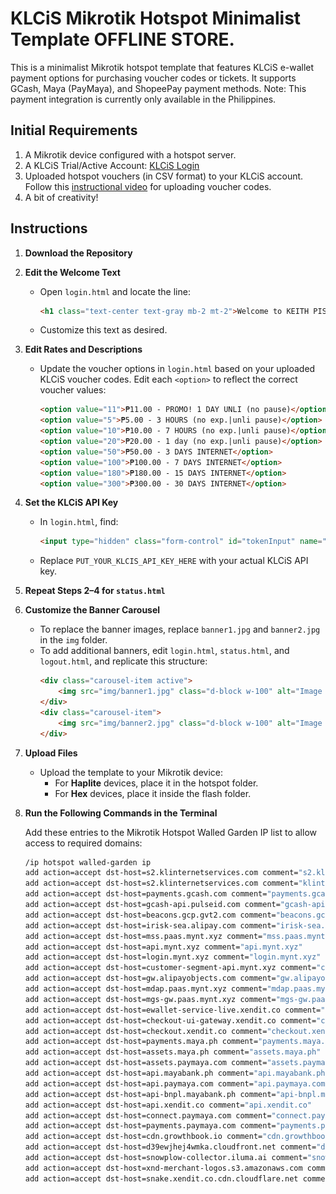 # KLCiS Mikrotik Hotspot Minimalist Template OFFLINE STORE.

This is a minimalist Mikrotik hotspot template that features KLCiS e-wallet payment options for purchasing voucher codes or tickets. It supports GCash, Maya (PayMaya), and ShopeePay payment methods. Note: This payment integration is currently only available in the Philippines.

## Initial Requirements
1. A Mikrotik device configured with a hotspot server.
2. A KLCiS Trial/Active Account: [KLCiS Login](https://s2.klinternetservices.com/login)
3. Uploaded hotspot vouchers (in CSV format) to your KLCiS account. Follow this [instructional video](https://youtu.be/hSRZx8t6jJE?t=165) for uploading voucher codes.
4. A bit of creativity!

## Instructions
1. **Download the Repository**

2. **Edit the Welcome Text**
   - Open `login.html` and locate the line:
     ```html
     <h1 class="text-center text-gray mb-2 mt-2">Welcome to KEITH PISOWIFI!</h1>
     ```
   - Customize this text as desired.

3. **Edit Rates and Descriptions**
   - Update the voucher options in `login.html` based on your uploaded KLCiS voucher codes. Edit each `<option>` to reflect the correct voucher values:
     ```html
     <option value="11">₱11.00 - PROMO! 1 DAY UNLI (no pause)</option>
     <option value="5">₱5.00 - 3 HOURS (no exp.|unli pause)</option>
     <option value="10">₱10.00 - 7 HOURS (no exp.|unli pause)</option>
     <option value="20">₱20.00 - 1 day (no exp.|unli pause)</option>
     <option value="50">₱50.00 - 3 DAYS INTERNET</option>
     <option value="100">₱100.00 - 7 DAYS INTERNET</option>
     <option value="180">₱180.00 - 15 DAYS INTERNET</option>
     <option value="300">₱300.00 - 30 DAYS INTERNET</option>
     ```

4. **Set the KLCiS API Key**
   - In `login.html`, find:
     ```html
     <input type="hidden" class="form-control" id="tokenInput" name="token" value="PUT_YOUR_KLCIS_API_KEY_HERE">
     ```
   - Replace `PUT_YOUR_KLCIS_API_KEY_HERE` with your actual KLCiS API key.

5. **Repeat Steps 2–4 for `status.html`**

6. **Customize the Banner Carousel**
   - To replace the banner images, replace `banner1.jpg` and `banner2.jpg` in the `img` folder. 
   - To add additional banners, edit `login.html`, `status.html`, and `logout.html`, and replicate this structure:
     ```html
     <div class="carousel-item active">
         <img src="img/banner1.jpg" class="d-block w-100" alt="Image 1" style="border-radius: 10px; height: auto;">
     </div>
     <div class="carousel-item">
         <img src="img/banner2.jpg" class="d-block w-100" alt="Image 2" style="border-radius: 10px; height: auto;">
     </div>
     ```

7. **Upload Files**
   - Upload the template to your Mikrotik device:
     - For **Haplite** devices, place it in the hotspot folder.
     - For **Hex** devices, place it inside the flash folder.

8. **Run the Following Commands in the Terminal**
   
   Add these entries to the Mikrotik Hotspot Walled Garden IP list to allow access to required domains:

   ```bash
   /ip hotspot walled-garden ip
   add action=accept dst-host=s2.klinternetservices.com comment="s2.klinternetservices.com"
   add action=accept dst-host=s2.klinternetservices.com comment="klinternetservices.com"
   add action=accept dst-host=payments.gcash.com comment="payments.gcash.com"
   add action=accept dst-host=gcash-api.pulseid.com comment="gcash-api.pulseid.com"
   add action=accept dst-host=beacons.gcp.gvt2.com comment="beacons.gcp.gvt2.com"
   add action=accept dst-host=irisk-sea.alipay.com comment="irisk-sea.alipay.com"
   add action=accept dst-host=mss.paas.mynt.xyz comment="mss.paas.mynt.xyz"
   add action=accept dst-host=api.mynt.xyz comment="api.mynt.xyz"
   add action=accept dst-host=login.mynt.xyz comment="login.mynt.xyz"
   add action=accept dst-host=customer-segment-api.mynt.xyz comment="customer-segment-api.mynt.xyz"
   add action=accept dst-host=gw.alipayobjects.com comment="gw.alipayobjects.com"
   add action=accept dst-host=mdap.paas.mynt.xyz comment="mdap.paas.mynt.xyz"
   add action=accept dst-host=mgs-gw.paas.mynt.xyz comment="mgs-gw.paas.mynt.xyz"
   add action=accept dst-host=ewallet-service-live.xendit.co comment="ewallet-service-live.xendit.co"
   add action=accept dst-host=checkout-ui-gateway.xendit.co comment="checkout-ui-gateway.xendit.co"
   add action=accept dst-host=checkout.xendit.co comment="checkout.xendit.co"
   add action=accept dst-host=payments.maya.ph comment="payments.maya.ph"
   add action=accept dst-host=assets.maya.ph comment="assets.maya.ph"
   add action=accept dst-host=assets.paymaya.com comment="assets.paymaya.com"
   add action=accept dst-host=api.mayabank.ph comment="api.mayabank.ph"
   add action=accept dst-host=api.paymaya.com comment="api.paymaya.com"
   add action=accept dst-host=api-bnpl.mayabank.ph comment="api-bnpl.mayabank.ph"
   add action=accept dst-host=api.xendit.co comment="api.xendit.co"
   add action=accept dst-host=connect.paymaya.com comment="connect.paymaya.com"
   add action=accept dst-host=payments.paymaya.com comment="payments.paymaya.com"
   add action=accept dst-host=cdn.growthbook.io comment="cdn.growthbook.io"
   add action=accept dst-host=d39ewjhej4wmka.cloudfront.net comment="d39ewjhej4wmka.cloudfront.net"
   add action=accept dst-host=snowplow-collector.iluma.ai comment="snowplow-collector.iluma.ai"
   add action=accept dst-host=xnd-merchant-logos.s3.amazonaws.com comment="xnd-merchant-logos.s3.amazonaws.com"
   add action=accept dst-host=snake.xendit.co.cdn.cloudflare.net comment="snake.xendit.co.cdn.cloudflare.net"
